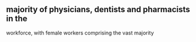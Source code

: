 ## majority of physicians, dentists and pharmacists in the

workforce, with female workers comprising the vast majority